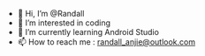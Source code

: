 - 👋 Hi, I’m @Randall
- 👀 I’m interested in coding
- 🌱 I’m currently learning Android Studio
- 📫 How to reach me : randall_anjie@outlook.com
